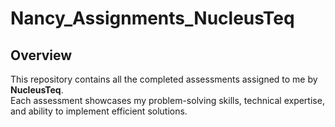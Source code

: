 # Nancy_Assignments_NucleusTeq

## Overview
This repository contains all the completed assessments assigned to me by **NucleusTeq**.
<br>
Each assessment showcases my problem-solving skills, technical expertise, and ability to implement efficient solutions.
